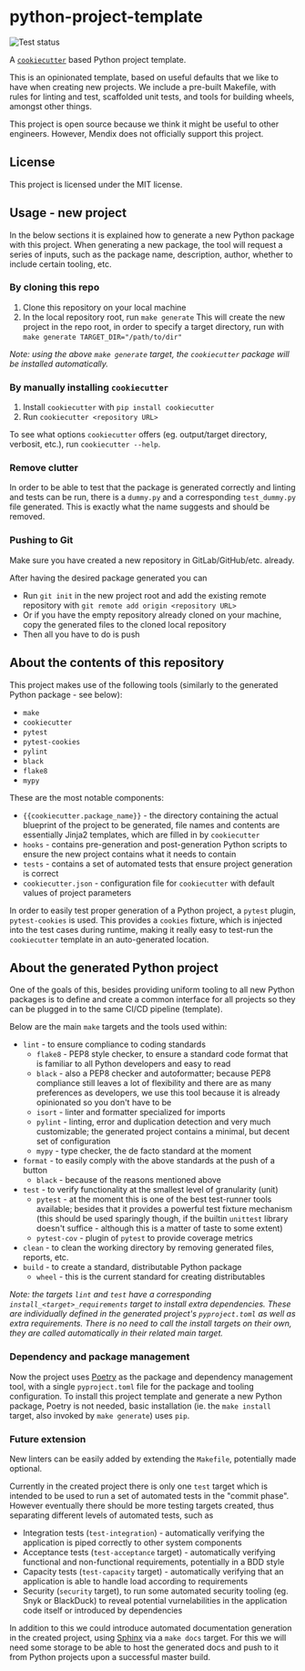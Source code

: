 # python-project-template

![Test status](https://github.com/matyaskuti/python-project-template/actions/workflows/python-app.yml/badge.svg)

A [`cookiecutter`](https://github.com/audreyr/cookiecutter) based Python
project template.

This is an opinionated template, based on useful defaults that we like to have
when creating new projects. We include a pre-built Makefile, with rules for
linting and test, scaffolded unit tests, and tools for building wheels,
amongst other things.

This project is open source because we think it might be useful to other
engineers. However, Mendix does not officially support this project.

## License

This project is licensed under the MIT license.

## Usage - new project

In the below sections it is explained how to generate a new Python package with
this project. When generating a new package, the tool will request a series of
inputs, such as the package name, description, author, whether to include
certain tooling, etc.

### By cloning this repo

1. Clone this repository on your local machine
2. In the local repository root, run `make generate`
    This will create the new project in the repo root, in order to specify a
    target directory, run with `make generate TARGET_DIR="/path/to/dir"`

_Note: using the above `make generate` target, the `cookiecutter` package will
be installed automatically._

### By manually installing `cookiecutter`

1. Install `cookiecutter` with `pip install cookiecutter`
2. Run `cookiecutter <repository URL>`

To see what options `cookiecutter` offers (eg. output/target directory,
verbosit, etc.), run `cookiecutter --help`.

### Remove clutter

In order to be able to test that the package is generated correctly and linting
and tests can be run, there is a `dummy.py` and a corresponding `test_dummy.py`
file generated. This is exactly what the name suggests and should be removed.

### Pushing to Git

Make sure you have created a new repository in GitLab/GitHub/etc. already.

After having the desired package generated you can
* Run `git init` in the new project root and add the existing remote repository
with `git remote add origin <repository URL>`
* Or if you have the empty repository already cloned on your machine, copy the
generated files to the cloned local repository
* Then all you have to do is push

## About the contents of this repository

This project makes use of the following tools (similarly to the generated
Python package - see below):
* `make`
* `cookiecutter`
* `pytest`
* `pytest-cookies`
* `pylint`
* `black`
* `flake8`
* `mypy`

These are the most notable components:
* `{{cookiecutter.package_name}}` - the directory containing the actual
blueprint of the project to be generated, file names and contents are
essentially Jinja2 templates, which are filled in by `cookiecutter`
* `hooks` - contains pre-generation and post-generation Python scripts to
ensure the new project contains what it needs to contain
* `tests` - contains a set of automated tests that ensure project generation is
correct
* `cookiecutter.json` - configuration file for `cookiecutter` with default
values of project parameters

In order to easily test proper generation of a Python project, a `pytest`
plugin, `pytest-cookies` is used. This provides a `cookies` fixture, which is
injected into the test cases during runtime, making it really easy to test-run
the `cookiecutter` template in an auto-generated location.

## About the generated Python project

One of the goals of this, besides providing uniform tooling to all new Python
packages is to define and create a common interface for all projects so they
can be plugged in to the same CI/CD pipeline (template).

Below are the main `make` targets and the tools used within:

* `lint` - to ensure compliance to coding standards
    * `flake8` - PEP8 style checker, to ensure a standard code format that is
    familiar to all Python developers and easy to read
    * `black` - also a PEP8 checker and autoformatter; because PEP8 compliance
    still leaves a lot of flexibility and there are as many preferences as
    developers, we use this tool because it is already opinionated so you don't
    have to be
    * `isort` - linter and formatter specialized for imports
    * `pylint` - linting, error and duplication detection and very much
    customizable; the generated project contains a minimal, but decent set of
    configuration
    * `mypy` - type checker, the de facto standard at the moment
* `format` - to easily comply with the above standards at the push of a button
    * `black` - because of the reasons mentioned above
* `test` - to verify functionality at the smallest level of granularity (unit)
    * `pytest` - at the moment this is one of the best test-runner tools
    available; besides that it provides a powerful test fixture mechanism
    (this should be used sparingly though, if the builtin `unittest` library
    doesn't suffice - although this is a matter of taste to some extent)
    * `pytest-cov` - plugin of `pytest` to provide coverage metrics
* `clean` - to clean the working directory by removing generated files,
reports, etc.
* `build` - to create a standard, distributable Python package
    * `wheel` - this is the current standard for creating distributables

_Note: the targets `lint` and `test` have a corresponding
`install_<target>_requirements` target to install extra dependencies. These are
individually defined in the generated project's `pyproject.toml` as well as
extra requirements. There is no need to call the install targets on their own,
they are called automatically in their related main target._

### Dependency and package management

Now the project uses [Poetry](https://python-poetry.org/) as the package and
dependency management tool, with a single ``pyproject.toml`` file for the
package and tooling configuration. To install this project template and
generate a new Python package, Poetry is not needed, basic installation (ie.
the `make install` target, also invoked by `make generate`) uses `pip`.

### Future extension

New linters can be easily added by extending the `Makefile`, potentially made
optional.

Currently in the created project there is only one `test` target which is
intended to be used to run a set of automated tests in the "commit phase".
However eventually there should be more testing targets created, thus
separating different levels of automated tests, such as
* Integration tests (`test-integration`) - automatically verifying the
application is piped correctly to other system components
* Acceptance tests (`test-acceptance` target) - automatically verifying
functional and non-functional requirements, potentially in a BDD style
* Capacity tests (`test-capacity` target) - automatically verifying that an
application is able to handle load according to requirements
* Security (`security` target), to run some automated security tooling
(eg. Snyk or BlackDuck) to reveal potential vurnelabilities in the application
code itself or introduced by dependencies

In addition to this we could introduce automated documentation generation in
the created project, using [Sphinx](http://www.sphinx-doc.org/en/master/) via
a `make docs` target. For this we will need some storage to be able to host the
generated docs and push to it from Python projects upon a successful master
build.
